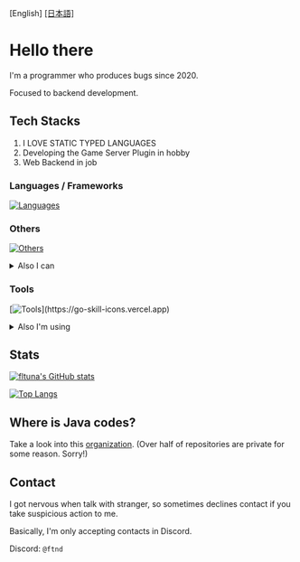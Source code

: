 [English] [[日本語]](./README_JA.md)

# Hello there

I'm a programmer who produces bugs since 2020.

Focused to backend development.

## Tech Stacks

1. I LOVE STATIC TYPED LANGUAGES
2. Developing the Game Server Plugin in hobby
3. Web Backend in job

### Languages / Frameworks

[![Languages](https://go-skill-icons.vercel.app/api/icons?i=java,kotlin,cpp,cs,python,dotnet,django,spring)](https://go-skill-icons.vercel.app)

### Others

[![Others](https://go-skill-icons.vercel.app/api/icons?i=redis,cloudflare,docker)](https://go-skill-icons.vercel.app)

<details><summary>Also I can</summary>

[![Others](https://go-skill-icons.vercel.app/api/icons?i=postgresql,mysql,sqlite,nginx,gradle)](https://go-skill-icons.vercel.app)

</details>

### Tools

[![Tools](https://go-skill-icons.vercel.app/api/icons?i=rider,idea,visualstudio,vscode,cursor,)](https://go-skill-icons.vercel.app)

<details><summary>Also I'm using</summary>

[![Tools](https://go-skill-icons.vercel.app/api/icons?i=git,github,githubactions,gitlab,insomnia,figma,unity)](https://go-skill-icons.vercel.app)

And Ghidra

</details>




## Stats

[![fltuna's GitHub stats](https://github-readme-stats-git-masterorgs-github-readme-stats-team.vercel.app/api?username=fltuna&include_orgs=true)](https://github.com/anuraghazra/github-readme-stats)

[![Top Langs](https://github-readme-stats-git-masterorgs-github-readme-stats-team.vercel.app/api/top-langs/?username=fltuna&include_orgs=true)](https://github.com/anuraghazra/github-readme-stats)

## Where is Java codes?

Take a look into this [organization](https://github.com/faketunaPrivateCamp). (Over half of repositories are private for some reason. Sorry!)

## Contact

I got nervous when talk with stranger, so sometimes declines contact if you take suspicious action to me.

Basically, I'm only accepting contacts in Discord.

Discord: `@ftnd`

